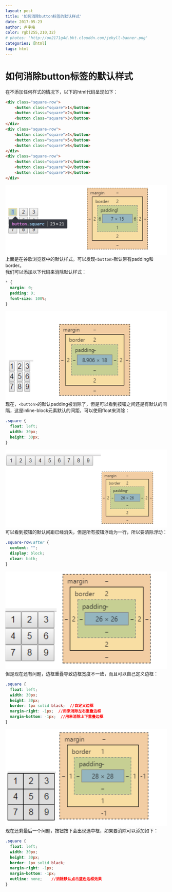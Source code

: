 ```yaml
---
layout: post
title: '如何消除button标签的默认样式'
date: 2017-05-23
author: 卢宇峰
color: rgb(255,210,32)
# photos: 'http://on2171g4d.bkt.clouddn.com/jekyll-banner.png'
categories: [html]
tags: html
---
```


# 如何消除button标签的默认样式

在不添加任何样式的情况下，以下的html代码呈现如下：
```html
<div class="square-row">
    <button class="square">1</button>
    <button class="square">2</button>
    <button class="square">3</button>
</div>
<div class="square-row">
    <button class="square">4</button>
    <button class="square">5</button>
    <button class="square">6</button>
</div>
<div class="square-row">
    <button class="square">7</button>
    <button class="square">8</button>
    <button class="square">9</button>
</div>
```
![初始样式](/assets/post/2017-05-23/1.png)
上面是在谷歌浏览器中的默认样式。可以发现`<button>`默认带有padding和border。
<br/>
我们可以添加以下代码来消除默认样式：
```css
* {
  margin: 0;
  padding: 0;
  font-size: 100%;
}
```
![样式](/assets/post/2017-05-23/2.png)
现在，`<button>`的默认padding被消除了，但是可以看到按钮之间还是有默认的间隔，这是inline-block元素默认的间距，可以使用float来消除：
```css
.square {
  float: left;
  width: 30px;
  height: 30px;
}
```
![样式](/assets/post/2017-05-23/3.png)
可以看到按钮的默认间距已经消失，但是所有按钮浮动为一行，所以要清除浮动：
```css
.square-row:after {
  content: "";
  display: block;
  clear: both;
}
```
![样式](/assets/post/2017-05-23/4.png)
但是现在还有问题，边框重叠导致边框宽度不一致，而且可以自己定义边框：
```css
.square {
  float: left;
  width: 30px;
  height: 30px;
  border: 1px solid black;  //自定义边框
  margin-right: -1px;  //用来消除左右重叠边框
  margin-bottom: -1px;  //用来消除上下重叠边框
}
```
![样式](/assets/post/2017-05-23/5.png)
现在还剩最后一个问题，按钮按下会出现选中框，如果要消除可以添加如下：
```css
.square {
  float: left;
  width: 30px;
  height: 30px;
  border: 1px solid black;
  margin-right: -1px;
  margin-bottom: -1px;
  outline: none;    //消除默认点击蓝色边框效果
}
```




